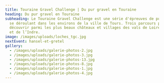 ```yaml
---
title: Touraine Gravel Challenge | Du pur gravel en Touraine
heading: Du pur gravel en Touraine
subheading: Le Touraine Gravel Challenge est une série d'épreuves de pur gravel
  se déroulant dans les environs de la ville de Tours. Trois parcours pour
  découvrir parmi les plus beaux châteaux et villages des vals de Loire, du Cher
  et de l’Indre.
image: /images/uploads/loches_tgc.jpg
nextEvent: hansel-et-gretel
gallery:
  - /images/uploads/galerie-photos-2.jpg
  - /images/uploads/galerie-photos-3.jpg
  - /images/uploads/galerie-photos-13.jpg
  - /images/uploads/galerie-photos-8.jpg
  - /images/uploads/galerie-photos-1.jpg
  - /images/uploads/galerie-photos-4.jpg
---
```

